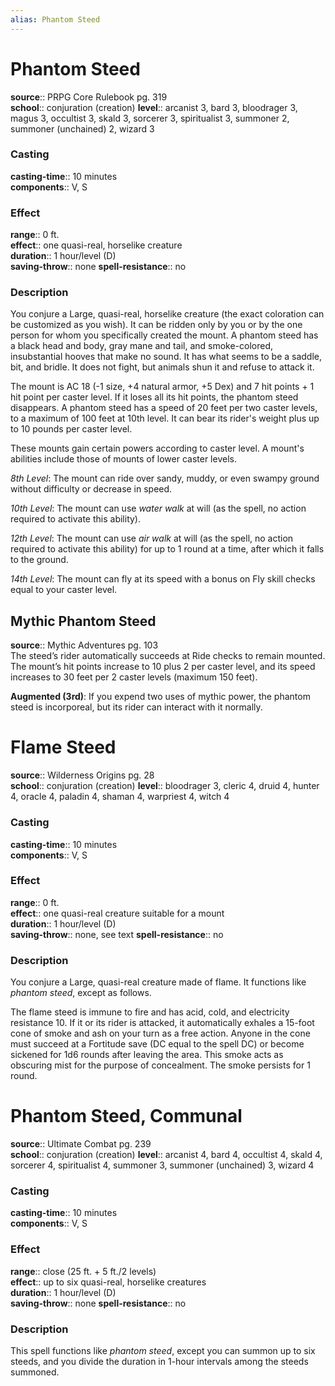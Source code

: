 ```yaml
---
alias: Phantom Steed
---
```


# Phantom Steed 

**source**:: PRPG Core Rulebook pg. 319  
**school**:: conjuration (creation)
**level**:: arcanist 3, bard 3, bloodrager 3, magus 3, occultist 3, skald 3, sorcerer 3, spiritualist 3, summoner 2, summoner (unchained) 2, wizard 3

### Casting 

**casting-time**:: 10 minutes  
**components**:: V, S

### Effect 

**range**:: 0 ft.  
**effect**:: one quasi-real, horselike creature  
**duration**:: 1 hour/level (D)  
**saving-throw**:: none
**spell-resistance**:: no

### Description 

You conjure a Large, quasi-real, horselike creature (the exact coloration can be customized as you wish). It can be ridden only by you or by the one person for whom you specifically created the mount. A phantom steed has a black head and body, gray mane and tail, and smoke-colored, insubstantial hooves that make no sound. It has what seems to be a saddle, bit, and bridle. It does not fight, but animals shun it and refuse to attack it.  
  
The mount is AC 18 (-1 size, +4 natural armor, +5 Dex) and 7 hit points + 1 hit point per caster level. If it loses all its hit points, the phantom steed disappears. A phantom steed has a speed of 20 feet per two caster levels, to a maximum of 100 feet at 10th level. It can bear its rider's weight plus up to 10 pounds per caster level.  
  
These mounts gain certain powers according to caster level. A mount's abilities include those of mounts of lower caster levels.  
  
*8th Level*: The mount can ride over sandy, muddy, or even swampy ground without difficulty or decrease in speed.  
  
*10th Level*: The mount can use *water walk* at will (as the spell, no action required to activate this ability).  
  
*12th Level*: The mount can use *air walk* at will (as the spell, no action required to activate this ability) for up to 1 round at a time, after which it falls to the ground.  
  
*14th Level*: The mount can fly at its speed with a bonus on Fly skill checks equal to your caster level.

## Mythic Phantom Steed 

**source**:: Mythic Adventures pg. 103  
The steed’s rider automatically succeeds at Ride checks to remain mounted. The mount’s hit points increase to 10 plus 2 per caster level, and its speed increases to 30 feet per 2 caster levels (maximum 150 feet).  
  
**Augmented (3rd)**: If you expend two uses of mythic power, the phantom steed is incorporeal, but its rider can interact with it normally.

# Flame Steed 

**source**:: Wilderness Origins pg. 28  
**school**:: conjuration (creation)
**level**:: bloodrager 3, cleric 4, druid 4, hunter 4, oracle 4, paladin 4, shaman 4, warpriest 4, witch 4

### Casting 

**casting-time**:: 10 minutes  
**components**:: V, S

### Effect 

**range**:: 0 ft.  
**effect**:: one quasi-real creature suitable for a mount  
**duration**:: 1 hour/level (D)  
**saving-throw**:: none, see text
**spell-resistance**:: no

### Description 

You conjure a Large, quasi-real creature made of flame. It functions like *phantom steed*, except as follows.  
  
The flame steed is immune to fire and has acid, cold, and electricity resistance 10. If it or its rider is attacked, it automatically exhales a 15-foot cone of smoke and ash on your turn as a free action. Anyone in the cone must succeed at a Fortitude save (DC equal to the spell DC) or become sickened for 1d6 rounds after leaving the area. This smoke acts as obscuring mist for the purpose of concealment. The smoke persists for 1 round.

# Phantom Steed, Communal 

**source**:: Ultimate Combat pg. 239  
**school**:: conjuration (creation)
**level**:: arcanist 4, bard 4, occultist 4, skald 4, sorcerer 4, spiritualist 4, summoner 3, summoner (unchained) 3, wizard 4

### Casting 

**casting-time**:: 10 minutes  
**components**:: V, S

### Effect 

**range**:: close (25 ft. + 5 ft./2 levels)  
**effect**:: up to six quasi-real, horselike creatures  
**duration**:: 1 hour/level (D)  
**saving-throw**:: none
**spell-resistance**:: no

### Description 

This spell functions like *phantom steed*, except you can summon up to six steeds, and you divide the duration in 1-hour intervals among the steeds summoned.
